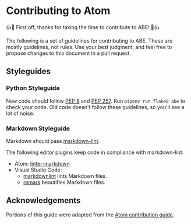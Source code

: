# Contributing to Atom

:+1::tada: First off, thanks for taking the time to contribute to ABE! :tada::+1:

The following is a set of guidelines for contributing to ABE.
These are mostly guidelines, not rules. Use your best judgment, and feel free to propose changes to this document in a pull request.

## Styleguides

### Python Styleguide

New code should follow [PEP 8](https://www.python.org/dev/peps/pep-0008/)
and [PEP 257](https://www.python.org/dev/peps/pep-0257/).
Run `pipenv run flake8 abe` to check your code.
Old code doesn't follow these guidelines, so you'll see a lot of noise.

### Markdown Styleguide

Markdown should pass [markdown-lint](https://github.com/remarkjs/remark-lint).

The following editor plugins keep code in compliance with markdown-lint:

* Atom: [linter-markdown](https://atom.io/packages/linter-markdown)
* Visual Studio Code:
  * [markdownlint](https://marketplace.visualstudio.com/items?itemName=DavidAnson.vscode-markdownlint)
    lints Markdown files.
  * [remark](https://marketplace.visualstudio.com/items?itemName=mrmlnc.vscode-remark)
    beautifies Markdown files.

## Acknowledgements

Portions of this guide were adapted from the [Atom contribution guide](https://github.com/atom/atom/blob/master/CONTRIBUTING.md#styleguides).
